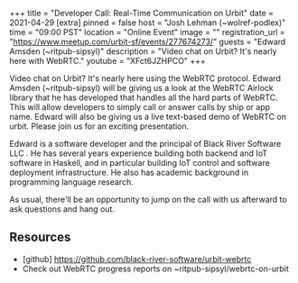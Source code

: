 +++
title = "Developer Call: Real-Time Communication on Urbit"
date = 2021-04-29
[extra]
pinned = false
host = "Josh Lehman (~wolref-podlex)"
time = "09:00 PST"
location = "Online Event"
image = ""
registration_url = "https://www.meetup.com/urbit-sf/events/277674273/"
guests = "Edward Amsden (~ritpub-sipsyl)"
description = "Video chat on Urbit? It's nearly here with WebRTC."
youtube = "XFct6JZHPCO"
+++

Video chat on Urbit? It's nearly here using the WebRTC protocol. Edward Amsden (~ritpub-sipsyl) will be giving us a look at the WebRTC Airlock library that he has developed that handles all the hard parts of WebRTC. This will allow developers to simply call or answer calls by ship or app name. Edward will also be giving us a live text-based demo of WebRTC on urbit. Please join us for an exciting presentation.

Edward is a software developer and the principal of Black River Software LLC . He has several years experience building both backend and IoT software in Haskell, and in particular building IoT control and software deployment infrastructure. He also has academic background in programming language research.

As usual, there'll be an opportunity to jump on the call with us afterward to ask questions and hang out.


## Resources 

- [github] https://github.com/black-river-software/urbit-webrtc
- Check out WebRTC progress reports on ~ritpub-sipsyl/webrtc-on-urbit
